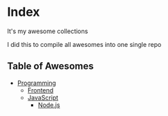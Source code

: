 # Index
It's my awesome collections

I did this to compile all awesomes into one single repo

## Table of Awesomes

* [Programming](https://github.com/ninetails/awesome/blob/master/programming/index.md)
  * [Frontend](https://github.com/ninetails/awesome/blob/master/programming/frontend.md)
  * [JavaScript](https://github.com/ninetails/awesome/blob/master/programming/JavaScript/index.md)
    * [Node.js](https://github.com/ninetails/awesome/blob/master/programming/JavaScript/node.md)
